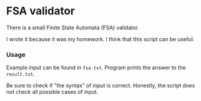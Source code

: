 # FSA validator
There is a small Finite State Automata (FSA) validator.

I wrote it because it was my homework. I think that this script can be useful.

### Usage

Example input can be found in `fsa.txt`. Program prints the answer to the `result.txt`.

Be sure to check if "the syntax" of input is correct. Honestly, the script does not check all possible cases of input.
